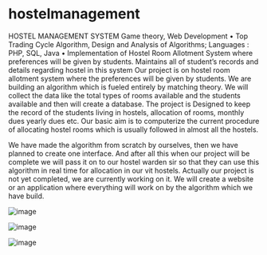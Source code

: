 # hostelmanagement
HOSTEL MANAGEMENT SYSTEM
Game theory, Web Development
• Top Trading Cycle Algorithm, Design and Analysis of Algorithms;
Languages : PHP, SQL, Java • Implementation of Hostel Room Allotment
System where preferences will be given by students. Maintains all of
student’s records and details regarding hostel in this system
Our project is on hostel room allotment system where the preferences will be given by students.
We are building an algorithm which is fueled entirely by matching theory. 
We will collect the data like the total types of rooms available and the students available and then will create a database. The project is Designed to keep the record of the students living in hostels, allocation of rooms, monthly dues yearly dues etc.
Our basic aim is to computerize the current procedure of allocating hostel rooms which is usually followed in almost all the hostels.

We have made the algorithm from scratch by ourselves, then we have planned to create one interface. And after all this when our project will be complete we will pass it on to our hostel warden sir so that they can use this algorithm in real time for allocation in our vit hostels.
Actually our project is not yet completed, we are currently working on it. We will create a website or an application where everything will work on by the algorithm which we have build.

![image](https://user-images.githubusercontent.com/57340784/205433954-339ec077-9db7-4884-9772-775757816fd9.png)

![image](https://user-images.githubusercontent.com/57340784/205433992-47108f5f-fffa-4c04-897f-bfda50cac7d7.png)

![image](https://user-images.githubusercontent.com/57340784/205434025-ea948c09-b902-480d-ba28-ecc15c54cb4c.png)

